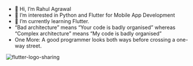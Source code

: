 

- 👋 Hi, I’m Rahul Agrawal
- 👀 I’m interested in  Python and Flutter for Mobile App Development
- 🌱 I’m currently learning Flutter.
- “Bad architecture” means “Your code is badly organised” whereas “Complex architecture” means “My code is badly organised”
-  One More: A good programmer looks both ways before crossing a one-way street.


<!---
RahulAgrawal111/RahulAgrawal111 is a ✨ special ✨ repository because its `README.md` (this file) appears on your GitHub profile.
You can click the Preview link to take a look at your changes.
--->
![flutter-logo-sharing](https://user-images.githubusercontent.com/67542222/122719851-9aef6280-d223-11eb-9f12-2367fe1e0e74.png)

